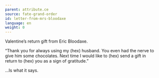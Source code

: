```yaml
---
parent: attribute.ce
source: fate-grand-order
id: letter-from-mrs-bloodaxe
language: en
weight: 0
---
```


Valentine’s return gift from Eric Bloodaxe.

“Thank you for always using my (hex) husband. You even had the nerve to give him some chocolates. Next time I would like to (hex) send a gift in return to (hex) you as a sign of gratitude.”

…Is what it says.
